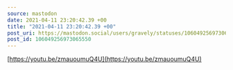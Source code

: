 ```yaml
---
source: mastodon
date: 2021-04-11 23:20:42.39 +00
title: "2021-04-11 23:20:42.39 +00"
post_uri: https://mastodon.social/users/gravely/statuses/106049256973065550
post_id: 106049256973065550
---
```

[https://youtu.be/zmauoumuQ4U](https://youtu.be/zmauoumuQ4U)


